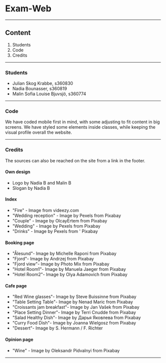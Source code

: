 # Exam-Web
***
## Content
1. Students
2. Code
3. Credits
***
### Students
* Julian Skog Krabbe, s360830
* Nadia Bounasser, s360819
* Malin Sofia Louise Bjuvsjö, s360774
***
### Code
We have coded mobile first in mind, with some adjusting to fit content in big screens.
We have styled some elements inside classes, while keeping the visual profile overall the website.
***
### Credits
The sources can also be reached on the site from a link in the footer.
#### Own design
* Logo by Nadia B and Malin B
* Slogan by Nadia B
#### Index
* "Fire" - Image from videezy.com
* "Wedding reception" - Image by Pexels from Pixabay
* "Couple" - Image by OlcayErtem from Pixabay
* "Wedding" - Image by Pexels from Pixabay
* "Drinks" - Image by Pexels from ' Pixabay
#### Booking page
* "Ålesund"- Image by Michelle Raponi from Pixabay
* "Fjord"- Image by Andrzej from Pixabay
* "Fjord view"- Image by Photo Mix from Pixabay
* "Hotel Room1"- Image by Manuela Jaeger from Pixabay
* "Hotel Room2"- Image by Olya Adamovich from Pixabay
#### Cafe page
* "Red Wine glasses"- Image by Steve Buissinne from Pixabay
* "Table Setting Table"- Image by Nenad Maric from Pixabay
* "Croissants jam breakfast"- Image by Jan Vašek from Pixabay
* "Place Setting Dinner"- Image by Terri Cnudde from Pixabay
* "Salad Healthy Dish"- Image by Дарья Яковлева from Pixabay
* "Curry Food Dish"- Image by Joanna Wielgosz from Pixabay
* "Dessert"- Image by S. Hermann / F. Richter
#### Opinion page
* "Wine" - Image by Oleksandr Pidvalnyi from Pixabay
***

